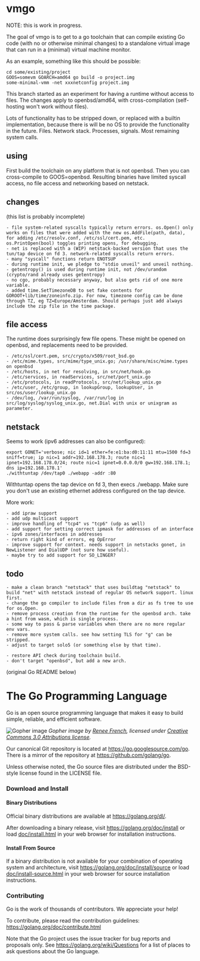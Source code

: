 # vmgo

NOTE: this is work in progress.

The goal of vmgo is to get to a go toolchain that can compile
existing Go code (with no or otherwise minimal changes) to a
standalone virtual image that can run in a (minimal) virtual machine
monitor.

As an example, something like this should be possible:

	cd some/existing/project
	GOOS=somevm GOARCH=amd64 go build -o project.img
	some-minimal-vmm -net xxxnetconfig project.img

This branch started as an experiment for having a runtime without
access to files. The changes apply to openbsd/amd64, with
cross-compilation (self-hosting won't work without files).

Lots of functionality has to be stripped down, or replaced with a
builtin implementation, because there is will be no OS to provide
the functionality in the future. Files. Network stack. Processes,
signals. Most remaining system calls.


## using

First build the toolchain on any platform that is not openbsd. Then you can cross-compile to GOOS=openbsd. Resulting binaries have limited syscall access, no file access and networking based on netstack.

## changes

(this list is probably incomplete)

	- file system-related syscalls typically return errors. os.Open() only works on files that were added with the new os.AddFile(path, data), for adding /etc/resolv.conf, /etc/ssl/cert.pem, etc.  os.PrintOpen(bool) toggles printing opens, for debugging.
	- net is replaced with a (WIP) netstack-backed version that uses the tun/tap device on fd 3. network-related syscalls return errors.
	- many "syscall" functions return ENOTSUP
	- during runtime init, we pledge to "stdio unveil" and unveil nothing.
	- getentropy() is used during runtime init, not /dev/urandom (crypto/rand already uses getentropy)
	- no cgo, probably necessary anyway, but also gets rid of one more variable.
	- added time.SetTimezoneDB to set fake contents for GOROOT+lib/time/zoneinfo.zip. For now, timezone config can be done through TZ, eg TZ=Europe/Amsterdam. Should perhaps just add always include the zip file in the time package.

## file access

The runtime does surprisingly few file opens. These might be opened on openbsd, and replacements need to be provided.

	- /etc/ssl/cert.pem, src/crypto/x509/root_bsd.go
	- /etc/mime.types, src/mime/type_unix.go; /usr/share/misc/mime.types on openbsd
	- /etc/hosts, in net for resolving, in src/net/hook.go
	- /etc/services, in readServices, src/net/port_unix.go
	- /etc/protocols, in readProtocols, src/net/lookup_unix.go
	- /etc/user, /etc/group, in lookupGroup, lookupUser, in src/os/user/lookup_unix.go
	- /dev/log, /var/run/syslog, /var/run/log in src/log/syslog/syslog_unix.go, net.Dial with unix or unixgram as parameter.

## netstack

Seems to work (ipv6 addresses can also be configured):

	export GONET='verbose; nic id=1 ether=fe:e1:ba:d0:11:11 mtu=1500 fd=3 sniff=true; ip nic=1 addr=192.168.178.3; route nic=1 ipnet=192.168.178.0/24; route nic=1 ipnet=0.0.0.0/0 gw=192.168.178.1; dns ip=192.168.178.1'
	./withtuntap /dev/tap0 ./webapp -addr :80

Withtuntap opens the tap device on fd 3, then execs ./webapp. Make sure you don't use an existing ethernet address configured on the tap device.

More work:

	- add ipraw support
	- add udp multicast support
	- improve handling of "tcp4" vs "tcp6" (udp as well)
	- add support for setting correct ipmask for addresses of an interface
	- ipv6 zones/interfaces in addresses
	- return right kind of errors, eg OpError
	- improve support for context. needs support in netstacks gonet, in NewListener and DialUDP (not sure how useful).
	- maybe try to add support for SO_LINGER?

## todo

	- make a clean branch "netstack" that uses buildtag "netstack" to build "net" with netstack instead of regular OS network support. linux first.
	- change the go compiler to include files from a dir as fs tree to use for os.Open.
	- remove process creation from the runtime for the openbsd arch. take a hint from wasm, which is single process.
	- some way to pass & parse variables when there are no more regular env vars.
	- remove more system calls. see how setting TLS for "g" can be stripped.
	- adjust to target solo5 (or something else by that time).

	- restore API check during toolchain build.
	- don't target "openbsd", but add a new arch.


(original Go README below)


# The Go Programming Language

Go is an open source programming language that makes it easy to build simple,
reliable, and efficient software.

![Gopher image](doc/gopher/fiveyears.jpg)
*Gopher image by [Renee French][rf], licensed under [Creative Commons 3.0 Attributions license][cc3-by].*

Our canonical Git repository is located at https://go.googlesource.com/go.
There is a mirror of the repository at https://github.com/golang/go.

Unless otherwise noted, the Go source files are distributed under the
BSD-style license found in the LICENSE file.

### Download and Install

#### Binary Distributions

Official binary distributions are available at https://golang.org/dl/.

After downloading a binary release, visit https://golang.org/doc/install
or load [doc/install.html](./doc/install.html) in your web browser for installation
instructions.

#### Install From Source

If a binary distribution is not available for your combination of
operating system and architecture, visit
https://golang.org/doc/install/source or load [doc/install-source.html](./doc/install-source.html)
in your web browser for source installation instructions.

### Contributing

Go is the work of thousands of contributors. We appreciate your help!

To contribute, please read the contribution guidelines:
	https://golang.org/doc/contribute.html

Note that the Go project uses the issue tracker for bug reports and
proposals only. See https://golang.org/wiki/Questions for a list of
places to ask questions about the Go language.

[rf]: https://reneefrench.blogspot.com/
[cc3-by]: https://creativecommons.org/licenses/by/3.0/
